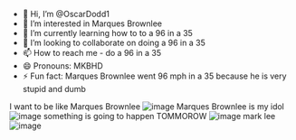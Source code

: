 - 👋 Hi, I’m @OscarDodd1
- 👀 I’m interested in Marques Brownlee
- 🌱 I’m currently learning how to to a 96 in a 35
- 💞️ I’m looking to collaborate on doing a 96 in a 35
- 📫 How to reach me - do a 96 in a 35
- 😄 Pronouns: MKBHD
- ⚡ Fun fact: Marques Brownlee went 96 mph in a 35 because he is very stupid and dumb

I want to be like Marques Brownlee
![image](https://github.com/user-attachments/assets/49c60a20-f280-4e6d-943f-04b0c4f40403)
Marques Brownlee is my idol
![image](https://github.com/user-attachments/assets/c9845429-f72d-4514-9869-6db82b51486a)
something is going to happen TOMMOROW
![image](https://github.com/user-attachments/assets/15744973-7f18-4d0d-a205-6b30ff572437)
mark lee
![image](https://github.com/user-attachments/assets/2199d64c-3cf2-490c-9e8e-e67134e759e4)
